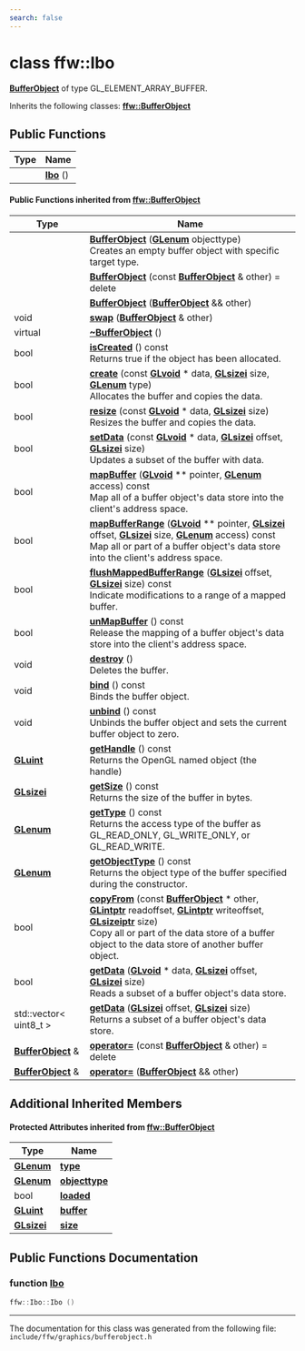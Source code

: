 ```yaml
---
search: false
---
```


# class ffw::Ibo

**[BufferObject](classffw_1_1_buffer_object.md)** of type GL\_ELEMENT\_ARRAY\_BUFFER. 


Inherits the following classes: **[ffw::BufferObject](classffw_1_1_buffer_object.md)**

## Public Functions

|Type|Name|
|-----|-----|
||[**Ibo**](classffw_1_1_ibo.md#1a1fd9f38bc1f76955a55886e4792bbe1f) () |


#### Public Functions inherited from [ffw::BufferObject](classffw_1_1_buffer_object.md)

|Type|Name|
|-----|-----|
||[**BufferObject**](classffw_1_1_buffer_object.md#1af6a7dd8584b02465d3f74bf33a53c3b3) (**[GLenum](glcorearb_8h.md#1a7efd7809e1632cdae75603fd1fee61c0)** objecttype) <br>Creates an empty buffer object with specific target type. |
||[**BufferObject**](classffw_1_1_buffer_object.md#1ad6ff999336983d34e3c26717dc1d5fea) (const **[BufferObject](classffw_1_1_buffer_object.md)** & other) = delete |
||[**BufferObject**](classffw_1_1_buffer_object.md#1a37f7b9c01158768e2aba85b231e576a6) (**[BufferObject](classffw_1_1_buffer_object.md)** && other) |
|void|[**swap**](classffw_1_1_buffer_object.md#1aadaaee6d8097e3d458e1de6ba045a3e1) (**[BufferObject](classffw_1_1_buffer_object.md)** & other) |
|virtual |[**~BufferObject**](classffw_1_1_buffer_object.md#1a00c4c0a161af2fff85a8a13f4bc5df53) () |
|bool|[**isCreated**](classffw_1_1_buffer_object.md#1a877ea57b654445340f681833f4653554) () const <br>Returns true if the object has been allocated. |
|bool|[**create**](classffw_1_1_buffer_object.md#1a605d4541122f61b255791cb5ecc3f32a) (const **[GLvoid](glcorearb_8h.md#1a1e5eb1ac5e47603cc80ab58338b92393)** \* data, **[GLsizei](glcorearb_8h.md#1a9289d5b99dc1f27f01480360f2e18ae0)** size, **[GLenum](glcorearb_8h.md#1a7efd7809e1632cdae75603fd1fee61c0)** type) <br>Allocates the buffer and copies the data. |
|bool|[**resize**](classffw_1_1_buffer_object.md#1aa9c35e57bddd038de4e3586307a202db) (const **[GLvoid](glcorearb_8h.md#1a1e5eb1ac5e47603cc80ab58338b92393)** \* data, **[GLsizei](glcorearb_8h.md#1a9289d5b99dc1f27f01480360f2e18ae0)** size) <br>Resizes the buffer and copies the data. |
|bool|[**setData**](classffw_1_1_buffer_object.md#1af604b29c8a40a0cb6a4242e8a3691edb) (const **[GLvoid](glcorearb_8h.md#1a1e5eb1ac5e47603cc80ab58338b92393)** \* data, **[GLsizei](glcorearb_8h.md#1a9289d5b99dc1f27f01480360f2e18ae0)** offset, **[GLsizei](glcorearb_8h.md#1a9289d5b99dc1f27f01480360f2e18ae0)** size) <br>Updates a subset of the buffer with data. |
|bool|[**mapBuffer**](classffw_1_1_buffer_object.md#1a82152741f657ce0b7b23f82b5b7def0e) (**[GLvoid](glcorearb_8h.md#1a1e5eb1ac5e47603cc80ab58338b92393)** \*\* pointer, **[GLenum](glcorearb_8h.md#1a7efd7809e1632cdae75603fd1fee61c0)** access) const <br>Map all of a buffer object's data store into the client's address space. |
|bool|[**mapBufferRange**](classffw_1_1_buffer_object.md#1acdb9c4d83d401afb2aa999eac18bd9ad) (**[GLvoid](glcorearb_8h.md#1a1e5eb1ac5e47603cc80ab58338b92393)** \*\* pointer, **[GLsizei](glcorearb_8h.md#1a9289d5b99dc1f27f01480360f2e18ae0)** offset, **[GLsizei](glcorearb_8h.md#1a9289d5b99dc1f27f01480360f2e18ae0)** size, **[GLenum](glcorearb_8h.md#1a7efd7809e1632cdae75603fd1fee61c0)** access) const <br>Map all or part of a buffer object's data store into the client's address space. |
|bool|[**flushMappedBufferRange**](classffw_1_1_buffer_object.md#1ab54d196e3fe00584e9a052ea4dcbba35) (**[GLsizei](glcorearb_8h.md#1a9289d5b99dc1f27f01480360f2e18ae0)** offset, **[GLsizei](glcorearb_8h.md#1a9289d5b99dc1f27f01480360f2e18ae0)** size) const <br>Indicate modifications to a range of a mapped buffer. |
|bool|[**unMapBuffer**](classffw_1_1_buffer_object.md#1afbded962211ca5793ce084407ff22c35) () const <br>Release the mapping of a buffer object's data store into the client's address space. |
|void|[**destroy**](classffw_1_1_buffer_object.md#1a1eb4517db98b66ff15203f0d0cd5b09a) () <br>Deletes the buffer. |
|void|[**bind**](classffw_1_1_buffer_object.md#1aea63671d9f693c6579de3687d3c86522) () const <br>Binds the buffer object. |
|void|[**unbind**](classffw_1_1_buffer_object.md#1ae1b6294bf453ce5dc502e5a709a3602b) () const <br>Unbinds the buffer object and sets the current buffer object to zero. |
|**[GLuint](glcorearb_8h.md#1aa311c7f0d6ec4f1a33f9235c3651b86b)**|[**getHandle**](classffw_1_1_buffer_object.md#1a91a092c89eefb6283c661286eed97c0b) () const <br>Returns the OpenGL named object (the handle) |
|**[GLsizei](glcorearb_8h.md#1a9289d5b99dc1f27f01480360f2e18ae0)**|[**getSize**](classffw_1_1_buffer_object.md#1a0826254d4cc963579df7d30be4dc6df0) () const <br>Returns the size of the buffer in bytes. |
|**[GLenum](glcorearb_8h.md#1a7efd7809e1632cdae75603fd1fee61c0)**|[**getType**](classffw_1_1_buffer_object.md#1ad65206cc6584279f50cf0c5bdf322b48) () const <br>Returns the access type of the buffer as GL\_READ\_ONLY, GL\_WRITE\_ONLY, or GL\_READ\_WRITE. |
|**[GLenum](glcorearb_8h.md#1a7efd7809e1632cdae75603fd1fee61c0)**|[**getObjectType**](classffw_1_1_buffer_object.md#1a372036e3985b38fa018a92cc1981d13a) () const <br>Returns the object type of the buffer specified during the constructor. |
|bool|[**copyFrom**](classffw_1_1_buffer_object.md#1a27f6a31a9969d1df3760929a2ab52c33) (const **[BufferObject](classffw_1_1_buffer_object.md)** \* other, **[GLintptr](glcorearb_8h.md#1a0374caf1f25a139da21f84d81f637c23)** readoffset, **[GLintptr](glcorearb_8h.md#1a0374caf1f25a139da21f84d81f637c23)** writeoffset, **[GLsizeiptr](glcorearb_8h.md#1aa4edc01036f13fcf17e0b1baf6c70ea7)** size) <br>Copy all or part of the data store of a buffer object to the data store of another buffer object. |
|bool|[**getData**](classffw_1_1_buffer_object.md#1af5c46513c50ba9c093e21e176e42b92a) (**[GLvoid](glcorearb_8h.md#1a1e5eb1ac5e47603cc80ab58338b92393)** \* data, **[GLsizei](glcorearb_8h.md#1a9289d5b99dc1f27f01480360f2e18ae0)** offset, **[GLsizei](glcorearb_8h.md#1a9289d5b99dc1f27f01480360f2e18ae0)** size) <br>Reads a subset of a buffer object's data store. |
|std::vector< uint8\_t >|[**getData**](classffw_1_1_buffer_object.md#1a0d137e4c96b18846ff983676f87f0631) (**[GLsizei](glcorearb_8h.md#1a9289d5b99dc1f27f01480360f2e18ae0)** offset, **[GLsizei](glcorearb_8h.md#1a9289d5b99dc1f27f01480360f2e18ae0)** size) <br>Returns a subset of a buffer object's data store. |
|**[BufferObject](classffw_1_1_buffer_object.md)** &|[**operator=**](classffw_1_1_buffer_object.md#1a91e529ace60c203a072fa90c36296330) (const **[BufferObject](classffw_1_1_buffer_object.md)** & other) = delete |
|**[BufferObject](classffw_1_1_buffer_object.md)** &|[**operator=**](classffw_1_1_buffer_object.md#1a5c27a28aff387d5695427b4516ae5b91) (**[BufferObject](classffw_1_1_buffer_object.md)** && other) |


## Additional Inherited Members

#### Protected Attributes inherited from [ffw::BufferObject](classffw_1_1_buffer_object.md)

|Type|Name|
|-----|-----|
|**[GLenum](glcorearb_8h.md#1a7efd7809e1632cdae75603fd1fee61c0)**|[**type**](classffw_1_1_buffer_object.md#1a46d80f435e947073be9a3ac22b713a3d)|
|**[GLenum](glcorearb_8h.md#1a7efd7809e1632cdae75603fd1fee61c0)**|[**objecttype**](classffw_1_1_buffer_object.md#1a372e9b7345b0ba283a9204efe3e48bf0)|
|bool|[**loaded**](classffw_1_1_buffer_object.md#1a6e9ced3549b696dd81b944738b5216c9)|
|**[GLuint](glcorearb_8h.md#1aa311c7f0d6ec4f1a33f9235c3651b86b)**|[**buffer**](classffw_1_1_buffer_object.md#1a447868d7892c8912a42786e149c4734b)|
|**[GLsizei](glcorearb_8h.md#1a9289d5b99dc1f27f01480360f2e18ae0)**|[**size**](classffw_1_1_buffer_object.md#1acb5ab72500d6ee93fd1796cdf499f3ab)|


## Public Functions Documentation

### function <a id="1a1fd9f38bc1f76955a55886e4792bbe1f" href="#1a1fd9f38bc1f76955a55886e4792bbe1f">Ibo</a>

```cpp
ffw::Ibo::Ibo ()
```





----------------------------------------
The documentation for this class was generated from the following file: `include/ffw/graphics/bufferobject.h`
